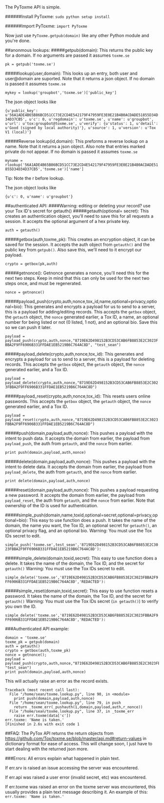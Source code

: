 The PyToxme API is simple.

######Install PyToxme:
``sudo python setup install``

######Import PyToxme:
``import PyToxme``

Now just use ``PyToxme.getpub(domain)`` like any other Python module and you're done.

##anonmous lookups:
#####getpub(domain):
This returns the public key for a domain. If no arguments are passed it assumes ``toxme.se``

``pk = getpub('toxme.se')``

#####lookup(user,domain):
This looks up an entry, both user and user@domain are suported. Note that it returns a json object.
If no domain is passed it assumes ``toxme.se``

``mykey = lookup('groupbot','toxme.se')['public_key']``

The json object looks like

``{u'public_key': u'56A1ADE4B65B86BCD51CC73E2CD4E542179F47959FE3E0E21B4B0ACDADE51855D34D34D37CB5', u'c': 0, u'regdomain': u'toxme.se', u'name': u'groupbot', u'url': u'tox:groupbot@toxme.se', u'verify': {u'status': 1, u'detail': u'Good (signed by local authority)'}, u'source': 1, u'version': u'Tox V1 (local)'}``

#####Reverse lookup(id,domain):
This preforms a reverse lookup on a name. Note that it returns a json object. Also note that entries marked private do not appear.
If no domain is passed it assumes ``toxme.se``

``myname = rlookup('56A1ADE4B65B86BCD51CC73E2CD4E542179F47959FE3E0E21B4B0ACDADE51855D34D34D37CB5','toxme.se')['name']``

Tip: Note the r before lookup.

The json object looks like

``{u'c': 0, u'name': u'groupbot'}``

##authenticated API:
####Warning: editing or deleting your record? use your Tox ID's secret for getauth()
#####getauth(optional= secret):
This creates an authentication object, you'll need to save this for all requests a session. It accepts the optional argument of a hex private key.

``auth = getauth()``

#####getbox(auth,toxme_pk):
This creates an encryption object, it can be saved for the session. It accepts the auth object from ``getauth()`` and the public key from ``getpub()``. Also save this, we'll need to it encrypt our payload.

``crypto = getbox(pk,auth)``

#####getnonce():
Getnonce generates a nonce, you'll need this for the next two steps. Keep in mind that this can only be used for the next two steps once, and must be regenerated.

``nonce = getnonce()``

#####payload_push(crypto,auth,nonce,tox_id,name,optional=privacy,optional=bio):
This generates and encrypts a payload for us to send to a server, this is a payload for adding/editing records. This accepts the ``getbox`` object, the ``getauth`` object, the ``nonce`` generated earlier, a Tox ID, a name, an optional number for being listed or not (0 listed, 1 not), and an optional bio. Save this so we can push it later.

``payload = payload_push(crypto,auth,nonce,"8719E62D498152B3CD53CAB6FB8853E2C3023FBBA2F9FF6906B331FFDAE1EB5219B6C764AC8D", "test_sean")``

#####payload_delete(crypto,auth,nonce,tox_id):
This generates and encrypts a payload for us to send to a server, this is a payload for deleting records. This accepts the ``getbox`` object, the ``getauth`` object, the ``nonce`` generated earlier, and a Tox ID.

``payload = payload_delete(crypto,auth,nonce,"8719E62D498152B3CD53CAB6FB8853E2C3023FBBA2F9FF6906B331FFDAE1EB5219B6C764AC8D")``

#####payload_reset(crypto,auth,nonce,tox_id):
This resets users online passwords. This accepts the ``getbox`` object, the ``getauth`` object, the ``nonce`` generated earlier, and a Tox ID.

``payload = payload_reset(crypto,auth,nonce,"8719E62D498152B3CD53CAB6FB8853E2C3023FBBA2F9FF6906B331FFDAE1EB5219B6C764AC8D")``

#####push(domain,payload,auth,nonce):
This pushes a payload with the intent to push data. It accepts the domain from earlier, the payload from ``payload_push``, the auth from ``getauth``, and the ``nonce`` from earlier.

``print push(domain,payload,auth,nonce)``

#####delete(domain,payload,auth,nonce):
This pushes a payload with the intent to delete data. It accepts the domain from earlier, the payload from ``payload_delete``, the auth from ``getauth``, and the ``nonce`` from earlier.

``print delete(domain,payload,auth,nonce)``

#####reset(domain,payload,auth,nonce):
This pushes a payload requesting a new password. It accepts the domain from earlier, the payload from ``payload_reset``, the auth from ``getauth``, and the ``nonce`` from earlier. Note that ownership of the ID is used for authentication.

#####simple_push(domain,name,toxid,optional=secret,optional=privacy,optional=bio):
This easy to use function does a push. It takes the name of the domain, the name you want, the Tox ID, an optional secret for ``getauth()``, an optional privacy flag, and an optional bio. Warning: You must use the Tox IDs secret to edit.

``simple_push('toxme.se',test_sean','8719E62D498152B3CD53CAB6FB8853E2C3023FBBA2F9FF6906B331FFDAE1EB5219B6C764AC8D'):``

#####simple_delete(domain,toxid,secret):
This easy to use function does a delete. It takes the name of the domain, the Tox ID, and the secret for ``getauth()`` Warning: You must use the Tox IDs secret to edit.

``simple_delete('toxme.se','8719E62D498152B3CD53CAB6FB8853E2C3023FBBA2F9FF6906B331FFDAE1EB5219B6C764AC8D','REDACTED'):``

#####simple_reset(domain,toxid,secret):
This easy to use function resets a password. It takes the name of the domain, the Tox ID, and the secret for ``getauth()`` Warning: You must use the Tox IDs secret (``in getauth()``) to verify you own the ID.

``simple_delete('toxme.se','8719E62D498152B3CD53CAB6FB8853E2C3023FBBA2F9FF6906B331FFDAE1EB5219B6C764AC8D','REDACTED'):``

###Authenticated API example:
```
domain = 'toxme.se'
toxme_pk = getpub(domain)
auth = getauth()
crypto = getbox(auth,toxme_pk)
nonce = getnonce();
payload = payload_push(crypto,auth,nonce,"8719E62D498152B3CD53CAB6FB8853E2C3023FBBA2F9FF6906B331FFDAE1EB5219B6C764AC8D", "test_sean")
print push(domain,payload,auth,nonce)
```
This will actually raise an error as the record exists.
```
Traceback (most recent call last):
  File "/home/sean/toxme.lookup.py", line 90, in <module>
    print push(domain,payload,auth,nonce)
  File "/home/sean/toxme.lookup.py", line 79, in push
    return _toxme_err(_pushauth(1,domain,payload,auth,r_nonce))
  File "/home/sean/toxme.lookup.py", line 37, in _toxme_err
    raise err.toxme(data['c'])
err.toxme: 'Name is taken.'
[Finished in 2.6s with exit code 1
```


##FAQ:
The PyTox API returns the return objects from https://github.com/Tox/toxme.se/blob/master/api.md#return-values in dictionary format for ease of access. This will change soon, I just have to start dealing with the returned json more.

###Errors:
All errors explain what happened in plain text.

If err.srv is raised an issue accessing the server was encountered.

If err.api was raised a user error (invalid secret, etc) was encountered.

If err.toxme was raised an error on the toxme server was encountered, this usually provides a plain text message describing it. An example of this: ``err.toxme: 'Name is taken.'``
